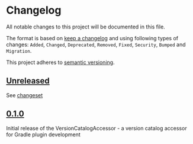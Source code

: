 # Changelog

All notable changes to this project will be documented in this file.

The format is based on [keep a changelog](http://keepachangelog.com/en/1.0.0/) and using following
types of changes: `Added`, `Changed`, `Deprecated`, `Removed`, `Fixed`, `Security`, `Bumped` and `Migration`.

This project adheres to [semantic versioning](http://semver.org/spec/v2.0.0.html).

## [Unreleased](https://github.com/bitfunk/gradle-plugins/releases/latest)

See [changeset](https://github.com/bitfunk/gradle-plugins/compare/version-catalog-accessor@v0.1.0...main)

## [0.1.0](https://github.com/bitfunk/gradle-plugins/releases/tag/version-catalog-accessor@v0.1.0)

Initial release of the VersionCatalogAccessor - a version catalog accessor for Gradle plugin development

